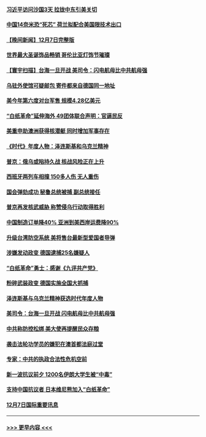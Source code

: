 #### [习近平访问沙国3天 拉拢中东引美关切](../pages/prog202/a103593347.md?t=12081901) 
#### [中国14奈米恐“死芯” 荷兰拟配合美国限技术出口](../pages/prog202/a103593339.md?t=12081901) 
#### [【晚间新闻】12月7日完整版](../pages/prog202/a103593257.md?t=12081901) 
#### [世界最大圣诞饰品畅销 哥伦比亚灯饰节璀璨](../pages/prog202/a103593254.md?t=12081901) 
#### [【寰宇扫描】台海一旦开战 美司令：闪电航母比中共航母强](../pages/prog202/a103593243.md?t=12081901) 
#### [乌驻外使馆可疑邮包 寄件都来自德国同一地址](../pages/prog202/a103593272.md?t=12081901) 
#### [美今年第六度对台军售 规模4.28亿美元](../pages/prog202/a103593109.md?t=12081901) 
#### [“白纸革命”延伸海外 49团体联合声明：官逼民反](../pages/prog202/a103593084.md?t=12081901) 
#### [美重申助澳洲获得核潜艇 同时增加军事存在](../pages/prog202/a103593100.md?t=12081901) 
#### [《时代》年度人物：泽连斯基和乌克兰精神](../pages/prog202/a103593104.md?t=12081901) 
#### [普京：俄乌或陷持久战 核战风险正在上升](../pages/prog202/a103593102.md?t=12081901) 
#### [西班牙两列车相撞 150多人伤 无人重伤](../pages/prog202/a103593106.md?t=12081901) 
#### [国会弹劾成功 秘鲁总统被捕 副总统接任](../pages/prog202/a103593009.md?t=12081901) 
#### [普京再发核武威胁 称赞侵乌行动取得胜利](../pages/prog202/a103592953.md?t=12081901) 
#### [中国制造订单降40% 亚洲到美西岸运费降90%](../pages/prog202/a103592946.md?t=12081901) 
#### [升级台湾防空系统 美将售台最新型爱国者导弹](../pages/prog202/a103592952.md?t=12081901) 
#### [涉嫌发动政变 德国逮捕25名嫌疑人](../pages/prog202/a103592905.md?t=12081901) 
#### [“白纸革命”勇士：感谢《九评共产党》](../pages/prog202/a103592900.md?t=12081901) 
#### [粉碎武装政变 德国实施全国大抓捕](../pages/prog202/a103592749.md?t=12081901) 
#### [泽连斯基与乌克兰精神获选时代年度人物](../pages/prog202/a103592720.md?t=12081901) 
#### [美司令：台海一旦开战 闪电航母比中共航母强](../pages/prog202/a103592717.md?t=12081901) 
#### [中共称防控松绑 美大使再提醒民众存粮](../pages/prog202/a103592702.md?t=12081901) 
#### [袭击法轮功学员的嫌犯在澳首都法庭过堂](../pages/prog202/a103592693.md?t=12081901) 
#### [专家：中共的执政合法性危机空前](../pages/prog202/a103592567.md?t=12081901) 
#### [新一波抗议前夕 1200名伊朗大学生被“中毒”](../pages/prog202/a103592570.md?t=12081901) 
#### [支持中国抗议者 日本维尼熊加入“白纸革命”](../pages/prog202/a103592573.md?t=12081901) 
#### [12月7日国际重要讯息](../pages/prog202/a103592580.md?t=12081901) 

----
#### [ >>> 更早内容 <<< ](../indexes/prog202-earlier.md)
